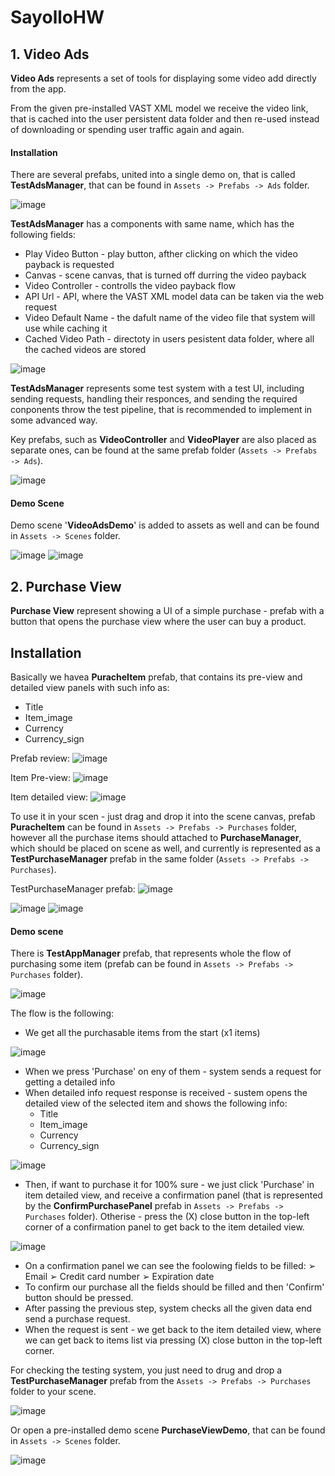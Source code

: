# SayolloHW

## 1. Video Ads

**Video Ads** represents a set of tools for displaying some video add directly from the app.

From the given pre-installed VAST XML model we receive the video link, that is cached into the user persistent data folder and then re-used instead of downloading or spending user traffic again and again.

#### Installation

There are several prefabs, united into a single demo on, that is called **TestAdsManager**, that can be found in ```Assets -> Prefabs -> Ads``` folder.

![image](https://user-images.githubusercontent.com/29107526/171829786-dadcfd13-959b-4b5e-9e83-36ec81e0fbe4.png)

**TestAdsManager** has a components with same name, which has the following fields:
  - Play Video Button - play button, afther clicking on which the video payback is requested
  - Canvas - scene canvas, that is turned off durring the video payback
  - Video Controller - controlls the video payback flow
  - API Url - API, where the VAST XML model data can be taken via the web request
  - Video Default Name - the dafult name of the video file that system will use while caching it
  - Cached Video Path - directoty in users pesistent data folder, where all the cached videos are stored

![image](https://user-images.githubusercontent.com/29107526/171831380-7a6e61de-745f-446d-a1b4-8c55bff6e057.png)

**TestAdsManager** represents some test system with a test UI, including sending requests, handling their responces, and sending the required conponents throw the test pipeline, that is recommended to implement in some advanced way.

Key prefabs, such as **VideoController** and **VideoPlayer** are also placed as separate ones, can be found at the same prefab folder (```Assets -> Prefabs -> Ads```).

![image](https://user-images.githubusercontent.com/29107526/171832843-e05e2fef-de7c-4e75-9f10-c9fecf65ec98.png)

#### Demo Scene

Demo scene '**VideoAdsDemo**' is added to assets as well and can be found in ```Assets -> Scenes``` folder.

![image](https://user-images.githubusercontent.com/29107526/171833072-e57927a1-b57e-4968-9fab-d93a92da9486.png)
![image](https://user-images.githubusercontent.com/29107526/171834861-77397c0a-ace7-4a79-85fe-1979025b8270.png)



## 2. Purchase View

**Purchase View** represent showing a UI of a simple purchase - prefab with a
button that opens the purchase view where the user can buy a product.

## Installation

Basically we havea **PuracheItem** prefab, that contains its pre-view and detailed view panels with such info as:
  * Title
  * Item_image
  * Currency
  * Currency_sign

Prefab review:
![image](https://user-images.githubusercontent.com/29107526/171835975-1c4ea983-5cce-4d48-9216-39338ebac7df.png)

Item Pre-view:
![image](https://user-images.githubusercontent.com/29107526/171836172-05c0ccc5-2aeb-48a5-afb4-be60f61ce22e.png)

Item detailed view:
![image](https://user-images.githubusercontent.com/29107526/171836253-81cb7151-ffe8-430d-9287-3c8a573fa62d.png)

To use it in your scen - just drag and drop it into the scene canvas, prefab **PuracheItem** can be found in ```Assets -> Prefabs -> Purchases``` folder,
however all the purchase items should attached to **PurchaseManager**, which should be placed on scene as well, and currently is represented as a **TestPurchaseManager** prefab in the same folder (```Assets -> Prefabs -> Purchases```).

TestPurchaseManager prefab:
![image](https://user-images.githubusercontent.com/29107526/171837038-afd73fa1-f796-43af-8faf-557af08e4979.png)


![image](https://user-images.githubusercontent.com/29107526/171836994-b23a036b-2c31-4060-a39e-0de6ea074eea.png)
![image](https://user-images.githubusercontent.com/29107526/171837008-519b5c56-b02e-478e-98cd-492892ffc13f.png)

#### Demo scene

There is **TestAppManager** prefab, that represents whole the flow of purchasing some item (prefab can be found in ```Assets -> Prefabs -> Purchases``` folder).

![image](https://user-images.githubusercontent.com/29107526/171837387-00da5f34-f4ce-43ec-8ef2-ed717abd48b8.png)

The flow is the following:
  - We get all the purchasable items from the start (x1 items)

![image](https://user-images.githubusercontent.com/29107526/171837789-f70251d6-2d49-4db9-84bf-2db23c390c7c.png)

  - When we press 'Purchase' on eny of them - system sends a request for getting a detailed info
  - When detailed info request response is received - sustem opens the detailed view of the selected item and shows the following info:
      * Title
      * Item_image
      * Currency
      * Currency_sign
      
![image](https://user-images.githubusercontent.com/29107526/171837871-46b376b6-0f47-4e3b-8bd6-f6c8aa7c42be.png)

  - Then, if want to purchase it for 100% sure - we just click 'Purchase' in item detailed view, and receive a confirmation panel (that is represented by the **ConfirmPurchasePanel** prefab in ```Assets -> Prefabs -> Purchases``` folder). Otherise - press the (X) close button in the top-left corner of a confirmation panel to get back to the item detailed view.

![image](https://user-images.githubusercontent.com/29107526/171838069-edc3b0f4-ea1a-40b5-a0cd-89228a68c393.png)

  - On a confirmation panel we can see the foolowing fields to be filled:
    ➢ Email
    ➢ Credit card number
    ➢ Expiration date
  - To confirm our purchase all the fields should be filled and then 'Confirm' button should be pressed.
  - After passing the previous step, system checks all the given data end send a purchase request.
  - When the request is sent - we get back to the item detailed view, where we can get back to items list via pressing (X) close button in the top-left corner.

For checking the testing system, you just need to drug and drop a **TestPurchaseManager** prefab from the ```Assets -> Prefabs -> Purchases``` folder to your scene.

![image](https://user-images.githubusercontent.com/29107526/171839278-b4d2f7cc-2de2-4e47-8504-b6947aca42f4.png)

Or open a pre-installed demo scene **PurchaseViewDemo**, that can be found in ```Assets -> Scenes``` folder.

![image](https://user-images.githubusercontent.com/29107526/171839357-29206b70-a1e6-4169-9c20-3c664fcc3add.png)

